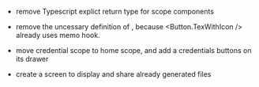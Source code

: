 - remove Typescript explict return type for scope components
- remove the uncessary definition of <SampleButton />, because <Button.TexWithIcon /> already uses memo hook.
- move credential scope to home scope, and add a credentials buttons on its drawer

- create a screen to display and share already generated files
